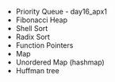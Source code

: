 - Priority Queue - day16_apx1
- Fibonacci Heap
- Shell Sort
- Radix Sort
- Function Pointers
- Map
- Unordered Map (hashmap)
- Huffman tree
